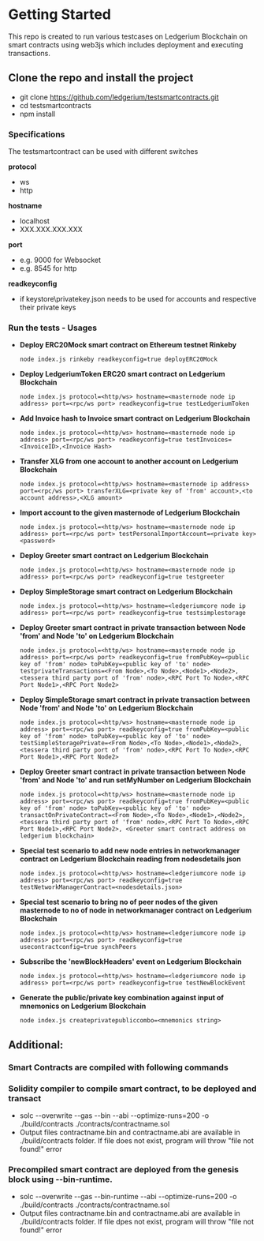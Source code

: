 # **Getting Started**
This repo is created to run various testcases on Ledgerium Blockchain on smart contracts using web3js which includes deployment and executing transactions.

## **Clone the repo and install the project**
- git clone https://github.com/ledgerium/testsmartcontracts.git 
- cd testsmartcontracts
- npm install

### **Specifications**
The testsmartcontract can be used with different switches

**protocol**
- ws
- http

**hostname**
- localhost
- XXX.XXX.XXX.XXX

**port**
- e.g. 9000 for Websocket
- e.g. 8545 for http

**readkeyconfig**
- if keystore\privatekey.json needs to be used for accounts and respective their private keys

### **Run the tests - Usages**
- **Deploy ERC20Mock smart contract on Ethereum testnet Rinkeby**  
  ```
  node index.js rinkeby readkeyconfig=true deployERC20Mock
  ```

- **Deploy LedgeriumToken ERC20 smart contract on Ledgerium Blockchain**
  ```
  node index.js protocol=<http/ws> hostname=<masternode node ip address> port=<rpc/ws port> readkeyconfig=true testLedgeriumToken
  ```

- **Add Invoice hash to Invoice smart contract on Ledgerium Blockchain**
  ```
  node index.js protocol=<http/ws> hostname=<masternode node ip address> port=<rpc/ws port> readkeyconfig=true testInvoices=<InvoiceID>,<Invoice Hash>
  ```

- **Transfer XLG from one account to another account on Ledgerium Blockchain**
  ```
  node index.js protocol=<http/ws> hostname=<masternode ip address> port=<rpc/ws port> transferXLG=<private key of 'from' account>,<to account address>,<XLG amount>
  ```

- **Import account to the given masternode of Ledgerium Blockchain**
  ```
  node index.js protocol=<http/ws> hostname=<masternode node ip address> port=<rpc/ws port> testPersonalImportAccount=<private key> <password>
  ```

- **Deploy Greeter smart contract on Ledgerium Blockchain**
  ```
  node index.js protocol=<http/ws> hostname=<masternode node ip address> port=<rpc/ws port> readkeyconfig=true testgreeter
  ```

- **Deploy SimpleStorage smart contract on Ledgerium Blockchain**
  ```
  node index.js protocol=<http/ws> hostname=<ledgeriumcore node ip address> port=<rpc/ws port> readkeyconfig=true testsimplestorage
  ```

- **Deploy Greeter smart contract in private transaction between Node 'from' and Node 'to' on Ledgerium Blockchain**
  ```
  node index.js protocol=<http/ws> hostname=<masternode node ip address> port=<rpc/ws port> readkeyconfig=true fromPubKey=<public key of 'from' node> toPubKey=<public key of 'to' node> testprivateTransactions=<From Node>,<To Node>,<Node1>,<Node2>,<tessera third party port of 'from' node>,<RPC Port To Node>,<RPC Port Node1>,<RPC Port Node2>
  ```

- **Deploy SimpleStorage smart contract in private transaction between Node 'from' and Node 'to' on Ledgerium Blockchain**
  ```
  node index.js protocol=<http/ws> hostname=<masternode node ip address> port=<rpc/ws port> readkeyconfig=true fromPubKey=<public key of 'from' node> toPubKey=<public key of 'to' node> testSimpleStoragePrivate=<From Node>,<To Node>,<Node1>,<Node2>,<tessera third party port of 'from' node>,<RPC Port To Node>,<RPC Port Node1>,<RPC Port Node2>
  ```

- **Deploy Greeter smart contract in private transaction between Node 'from' and Node 'to' and run setMyNumber on Ledgerium Blockchain**
  ```
  node index.js protocol=<http/ws> hostname=<masternode node ip address> port=<rpc/ws port> readkeyconfig=true fromPubKey=<public key of 'from' node> toPubKey=<public key of 'to' node> transactOnPrivateContract=<From Node>,<To Node>,<Node1>,<Node2>,<tessera third party port of 'from' node>,<RPC Port To Node>,<RPC Port Node1>,<RPC Port Node2>, <Greeter smart contract address on ledgerium blockchain> 
  ```

- **Special test scenario to add new node entries in networkmanager contract on Ledgerium Blockchain reading from nodesdetails json**
  ```
  node index.js protocol=<http/ws> hostname=<ledgeriumcore node ip address> port=<rpc/ws port> readkeyconfig=true testNetworkManagerContract=<nodesdetails.json>
  ```

- **Special test scenario to bring no of peer nodes of the given masternode to no of node in networkmanager contract on Ledgerium Blockchain**
  ```
  node index.js protocol=<http/ws> hostname=<ledgeriumcore node ip address> port=<rpc/ws port> readkeyconfig=true usecontractconfig=true synchPeers 
  ```

- **Subscribe the 'newBlockHeaders' event on Ledgerium Blockchain**
  ```
  node index.js protocol=<http/ws> hostname=<ledgeriumcore node ip address> port=<rpc/ws port> readkeyconfig=true testNewBlockEvent
  ```

- **Generate the public/private key combination against input of mnemonics on Ledgerium Blockchain**
  ```
  node index.js createprivatepubliccombo=<mnemonics string>
  ``` 

## **Additional:**
### **Smart Contracts are compiled with following commands**  
### **Solidity compiler to compile smart contract, to be deployed and transact**
- solc --overwrite --gas --bin --abi --optimize-runs=200 -o ./build/contracts ./contracts/contractname.sol
- Output files contractname.bin and contractname.abi are available in ./build/contracts folder. If file does not exist, program will throw "file not found!" error

### **Precompiled smart contract are deployed from the genesis block using --bin-runtime.**
- solc --overwrite --gas --bin-runtime --abi --optimize-runs=200 -o ./build/contracts ./contracts/contractname.sol
- Output files contractname.bin and contractname.abi are available in ./build/contracts folder. If file dpes not exist, program will throw "file not found!" error

